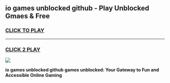 
## io games unblocked github - Play Unblocked Gmaes & Free
<h3>
<a href="https://premium.freeplayer.one?title=io_games_unblocked_github&ref=19F">CLICK TO PLAY</a></h3>
<hr>

<h3>
<a href="https://premium.freeplayer.one?title=io_games_unblocked_github&ref=19F">CLICK 2 PLAY</a>
  
</h3>

<a href="https://premium.freeplayer.one?title=io_games_unblocked_github&ref=19F/"><img src="https://clearcache.store/games.png"></a>


**io games unblocked github games unblocked: Your Gateway to Fun and Accessible Online Gaming**
